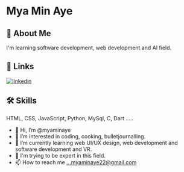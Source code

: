 
# Mya Min Aye


## 🚀 About Me
I'm learning software development, web development and AI field.


## 🔗 Links
[![linkedin](https://img.shields.io/badge/linkedin-0A66C2?style=for-the-badge&logo=linkedin&logoColor=white)](https://www.linkedin.com/in/mya-min-aye-84ab61191/)


## 🛠 Skills
HTML, CSS, JavaScript, Python, MySql, C, Dart .....


- 👋 Hi, I’m @myaminaye
- 👀 I’m interested in coding, cooking, bulletjournalling.
- 🌱 I’m currently learning web UI/UX design, web development and software development and VR.
- 💞️ I'm trying to be expert in this field.
- 📫 How to reach me ...myaminaye22@gmail.com

<!---
myaminaye/myaminaye is a ✨ special ✨ repository because its `README.md` (this file) appears on your GitHub profile.
You can click the Preview link to take a look at your changes.
--->
